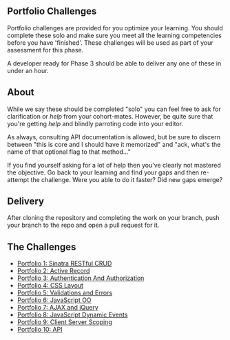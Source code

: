 ## Portfolio Challenges

Portfolio challenges are provided for you optimize your learning. You should
complete these solo and make sure you meet all the learning competencies before
you have 'finished'. These challenges will be used as part of your assessment
for this phase.

A developer ready for Phase 3 should be able to deliver any one of these in
under an hour.

## About

While we say these should be completed "solo" you can feel free to ask for
clarification or *help* from your cohort-mates.  However, be quite sure that
you're getting *help* and blindly parroting code into your editor.

As always, consulting API documentation is allowed, but be sure to discern
between "this is core and I should have it memorized" and "ack, what's the name
of that optional flag to that method..."

If you find yourself asking for a lot of help then you've clearly not mastered
the objective.  Go back to your learning and find your gaps and then re-attempt
the challenge.  Were you able to do it faster?  Did new gaps emerge?

## Delivery

After cloning the repository and completing the work on your branch, push your branch
to the repo and open a pull request for it.

## The Challenges

* [Portfolio 1: Sinatra RESTful CRUD][pf1]
* [Portfolio 2: Active Record][pf2]
* [Portfolio 3: Authentication And Authorization][pf3]
* [Portfolio 4: CSS Layout][pf4]
* [Portfolio 5: Validations and Errors][pf5]
* [Portfolio 6: JavaScript OO][pf6]
* [Portfolio 7: AJAX and jQuery][pf7]
* [Portfolio 8: JavaScript Dynamic Events][pf8]
* [Portfolio 9: Client Server Scoping][pf9]
* [Portfolio 10: API][pf10]

[pf1]: ../../ph2-p1-sinatra-restful-crud-challenge
[pf2]: ../../ph2-p2-active-record-people-skills-challenge
[pf3]: ../../ph2-p3-sinatra-authentication-and-authorization-challenge
[pf4]: ../../ph2-p4-css-layout-simple-marketing-page-challenge
[pf5]: ../../ph2-p5-active-record-and-sinatra-propagating-validations-challenge
[pf6]: ../../ph2-p6-javascript-refactor-procedural-to-oo-challenge
[pf7]: ../../ph2-p7-javascript-ajax-and-jquery-challenge
[pf8]: ../../ph2-p8-javascript-dynamic-elements-and-events-challenge
[pf9]: ../../ph2-p9-client-server-scoping-challenge
[pf10]: ../../ph2-p10-ruby-api-s-challenge
